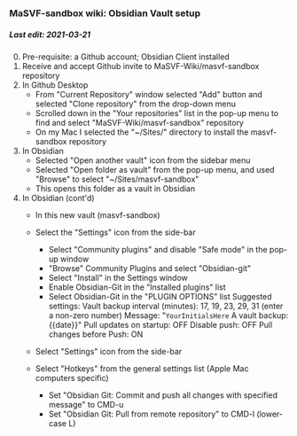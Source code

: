 ### MaSVF-sandbox wiki: Obsidian Vault setup
##### Last edit: 2021-03-21

0. Pre-requisite: a Github account; Obsidian Client installed
1. Receive and accept Github invite to MaSVF-Wiki/masvf-sandbox repository
2. In Github Desktop
    - From "Current Repository" window selected "Add" button and selected "Clone repository" from the drop-down menu
    - Scrolled down in the "Your repositories" list in the pop-up menu to find and select "MaSVF-Wiki/masvf-sandbox" repository
    - On my Mac I selected the "~/Sites/" directory to install the masvf-sandbox repository
 3. In Obsidian
     - Selected "Open another vault" icon from the sidebar menu
     - Selected "Open folder as vault" from the pop-up menu, and used "Browse" to select "~/Sites/masvf-sandbox"
     - This opens this folder as a vault in Obsidian
   4. In Obsidian (cont'd)
       - In this new vault (masvf-sandbox)
       - Select the "Settings" icon from the side-bar
       		- Select "Community plugins" and disable "Safe mode" in the pop-up window
       		- "Browse" Community Plugins and select "Obsidian-git"
       		- Select "Install" in the Settings window
       		- Enable Obsidian-Git in the "Installed plugins" list
       		- Select Obsidian-Git in the "PLUGIN OPTIONS" list
       		   Suggested settings:
			   Vault backup interval (minutes): 17, 19, 23, 29, 31 (enter a non-zero number)
			   Message: "`YourInitialsHere` A vault backup: {{date}}"
			   Pull updates on startup: OFF
			   Disable push: OFF
			   Pull changes before Push: ON
			   
		- Select "Settings" icon from the side-bar
		- Select "Hotkeys" from the general settings list (Apple Mac computers specific)
             - Set "Obsidian Git: Commit and push all changes with specified message" to CMD-u
             - Set "Obsidian Git: Pull from remote repository" to CMD-l (lower-case L)





